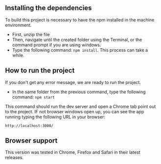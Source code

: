 ## Installing the dependencies

To build this project is necessary to have the npm installed in the machine environment. 

- First, unzip the file
- Then, navigate until the created folder using the Terminal, or the command prompt if you are using windows.
- Type the following command: `npm install`. This process can take a while.

## How to run the project

If you don't get any error message, we are ready to run the project. 

- In the same folder from the previous command, type the following command:
`npm start`

This command should run the dev server and open a Chrome tab point out to the project. IF not browser windows open up, you can see the app running typing the following URL in your browser:

`http://localhost:3000/`

## Browser support

This version was tested in Chrome, Firefox and Safari in their latest releases.
